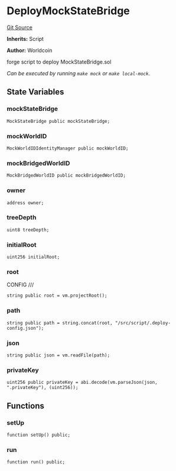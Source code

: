 # DeployMockStateBridge
[Git Source](https://github.com/SwineCoder101/world-id-state-bridge/blob/da63ea15118c125576858d5f20d9bfdd91cb337f/src/script/deploy/mock/DeployMockStateBridge.s.sol)

**Inherits:**
Script

**Author:**
Worldcoin

forge script to deploy MockStateBridge.sol

*Can be executed by running `make mock` or `make local-mock`.*


## State Variables
### mockStateBridge

```solidity
MockStateBridge public mockStateBridge;
```


### mockWorldID

```solidity
MockWorldIDIdentityManager public mockWorldID;
```


### mockBridgedWorldID

```solidity
MockBridgedWorldID public mockBridgedWorldID;
```


### owner

```solidity
address owner;
```


### treeDepth

```solidity
uint8 treeDepth;
```


### initialRoot

```solidity
uint256 initialRoot;
```


### root
CONFIG                           ///


```solidity
string public root = vm.projectRoot();
```


### path

```solidity
string public path = string.concat(root, "/src/script/.deploy-config.json");
```


### json

```solidity
string public json = vm.readFile(path);
```


### privateKey

```solidity
uint256 public privateKey = abi.decode(vm.parseJson(json, ".privateKey"), (uint256));
```


## Functions
### setUp


```solidity
function setUp() public;
```

### run


```solidity
function run() public;
```

